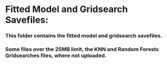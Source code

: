 # Fitted Model and Gridsearch Savefiles:

### This folder contains the fitted model and gridsearch savefiles. 

### Some files over the 25MB limit, the KNN and Random Forests Gridsearches files, where not uploaded.